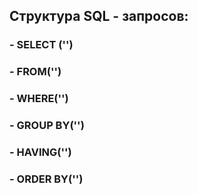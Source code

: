 ## Структура SQL - запросов:
### - SELECT ('')
### - FROM('')
### - WHERE('')
### - GROUP BY('')
### - HAVING('')
### - ORDER BY('')
